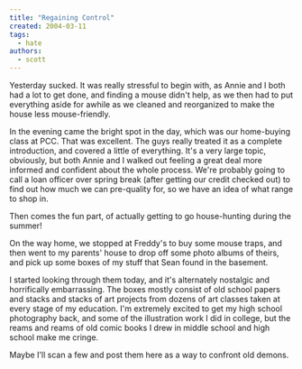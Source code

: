 ```yaml
---
title: "Regaining Control"
created: 2004-03-11
tags:
  - hate
authors:
  - scott
---
```


Yesterday sucked. It was really stressful to begin with, as Annie and I both had a lot to get done, and finding a mouse didn't help, as we then had to put everything aside for awhile as we cleaned and reorganized to make the house less mouse-friendly.

In the evening came the bright spot in the day, which was our home-buying class at PCC. That was excellent. The guys really treated it as a complete introduction, and covered a little of everything. It's a very large topic, obviously, but both Annie and I walked out feeling a great deal more informed and confident about the whole process. We're probably going to call a loan officer over spring break (after getting our credit checked out) to find out how much we can pre-quality for, so we have an idea of what range to shop in.

Then comes the fun part, of actually getting to go house-hunting during the summer!

On the way home, we stopped at Freddy's to buy some mouse traps, and then went to my parents' house to drop off some photo albums of theirs, and pick up some boxes of my stuff that Sean found in the basement.

I started looking through them today, and it's alternately nostalgic and horrifically embarrassing. The boxes mostly consist of old school papers and stacks and stacks of art projects from dozens of art classes taken at every stage of my education. I'm extremely excited to get my high school photography back, and some of the illustration work I did in college, but the reams and reams of old comic books I drew in middle school and high school make me cringe.

Maybe I'll scan a few and post them here as a way to confront old demons.
